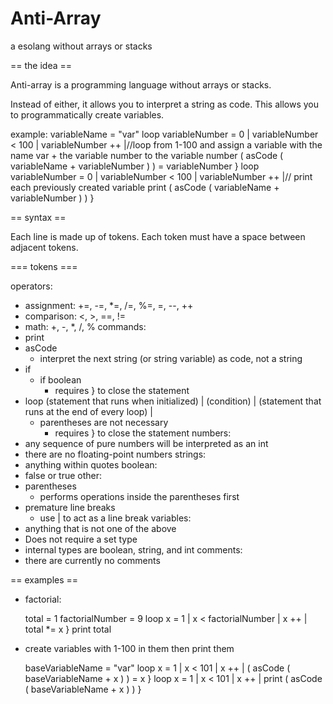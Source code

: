 # Anti-Array
a esolang without arrays or stacks

== the idea ==

Anti-array is a programming language without arrays or stacks.

Instead of either, it allows you to interpret a string as code. This allows you to programmatically create variables.

example:
  variableName = "var"
  loop variableNumber = 0 | variableNumber < 100 | variableNumber ++ |//loop from 1-100 and assign a variable with the name var + the variable number to the variable number
    ( asCode ( variableName + variableNumber ) ) = variableNumber
  }
  loop variableNumber = 0 | variableNumber < 100 | variableNumber ++ |// print each previously created variable
    print ( asCode ( variableName + variableNumber ) )
  }

== syntax ==

Each line is made up of tokens. Each token must have a space between adjacent tokens.

=== tokens ===

operators:
* assignment: +=, -=, *=, /=, %=, =, --, ++
* comparison: <, >, ==, !=
* math: +, -, *, /, %
commands:
* print
* asCode
  * interpret the next string (or string variable) as code, not a string
* if
	* if boolean
        * requires } to close the statement
* loop (statement that runs when initialized) | (condition) | (statement that runs at the end of every loop) |
	* parentheses are not necessary
        * requires } to close the statement
numbers:
* any sequence of pure numbers will be interpreted as an int
* there are no floating-point numbers
strings:
* anything within quotes
boolean:
* false or true
other:
* parentheses
  * performs operations inside the parentheses first
* premature line breaks
	* use | to act as a line break
variables:
* anything that is not one of the above
* Does not require a set type
* internal types are boolean, string, and int
comments:
* there are currently no comments

== examples ==

* factorial:

	total = 1
	factorialNumber = 9
	loop x = 1 | x < factorialNumber | x ++ |
		total *= x
	}
	print total

* create variables with 1-100 in them then print them

	baseVariableName = "var"
	loop x = 1 | x < 101 | x ++ |
		( asCode ( baseVariableName + x ) ) = x
	}
	loop x = 1 | x < 101 | x ++ |
		print ( asCode ( baseVariableName + x ) )
	}      
